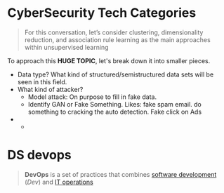 # CyberSecurity Tech Categories
>For this conversation, let’s consider clustering, dimensionality reduction, and association rule learning as the main approaches within unsupervised learning

To approach this **HUGE TOPIC**, let's break down it into smaller pieces. 

- Data type? What kind of structured/semistructured data sets will be seen in this field. 
- What kind of attacker? 
	- Model attack: On purpose to fill in fake data.
	- Identify GAN or Fake Something. Likes: fake spam email. do something to cracking the auto detection. Fake click on Ads
- 
	- 
# DS devops
> **DevOps** is a set of practices that combines [software development](https://en.wikipedia.org/wiki/Software_development "Software development") (_Dev_) and [IT operations](https://en.wikipedia.org/wiki/IT_operations "IT operations")


<!--stackedit_data:
eyJoaXN0b3J5IjpbMTUxOTM3OTYyMyw0NjIxOTg3ODksMTQzOT
QwMjI0MCwxMTE4OTAwOTAwXX0=
-->